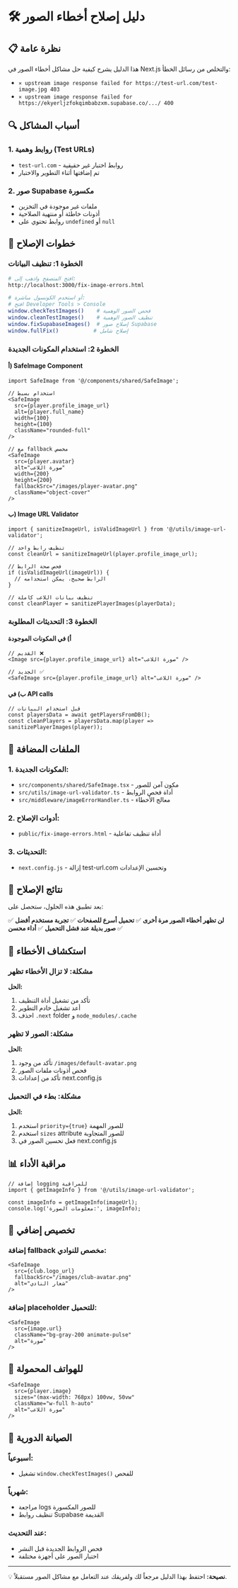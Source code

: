 # 🛠️ دليل إصلاح أخطاء الصور

## 📋 نظرة عامة

هذا الدليل يشرح كيفية حل مشاكل أخطاء الصور في Next.js والتخلص من رسائل الخطأ:
- `⨯ upstream image response failed for https://test-url.com/test-image.jpg 403`
- `⨯ upstream image response failed for https://ekyerljzfokqimbabzxm.supabase.co/.../ 400`

## 🔍 أسباب المشاكل

### 1. روابط وهمية (Test URLs)
- `test-url.com` - روابط اختبار غير حقيقية
- تم إضافتها أثناء التطوير والاختبار

### 2. صور Supabase مكسورة
- ملفات غير موجودة في التخزين
- أذونات خاطئة أو منتهية الصلاحية
- روابط تحتوي على `undefined` أو `null`

## 🚀 خطوات الإصلاح

### الخطوة 1: تنظيف البيانات
```bash
# افتح المتصفح واذهب إلى:
http://localhost:3000/fix-image-errors.html

# أو استخدم الكونسول مباشرة:
# افتح Developer Tools > Console
window.checkTestImages()    # فحص الصور الوهمية
window.cleanTestImages()    # تنظيف الصور الوهمية
window.fixSupabaseImages()  # إصلاح صور Supabase
window.fullFix()           # إصلاح شامل
```

### الخطوة 2: استخدام المكونات الجديدة

#### أ) SafeImage Component
```tsx
import SafeImage from '@/components/shared/SafeImage';

// استخدام بسيط
<SafeImage 
  src={player.profile_image_url}
  alt={player.full_name}
  width={100}
  height={100}
  className="rounded-full"
/>

// مع fallback مخصص
<SafeImage 
  src={player.avatar}
  alt="صورة اللاعب"
  width={200}
  height={200}
  fallbackSrc="/images/player-avatar.png"
  className="object-cover"
/>
```

#### ب) Image URL Validator
```tsx
import { sanitizeImageUrl, isValidImageUrl } from '@/utils/image-url-validator';

// تنظيف رابط واحد
const cleanUrl = sanitizeImageUrl(player.profile_image_url);

// فحص صحة الرابط
if (isValidImageUrl(imageUrl)) {
  // الرابط صحيح، يمكن استخدامه
}

// تنظيف بيانات اللاعب كاملة
const cleanPlayer = sanitizePlayerImages(playerData);
```

### الخطوة 3: التحديثات المطلوبة

#### أ) في المكونات الموجودة
```tsx
// القديم ❌
<Image src={player.profile_image_url} alt="صورة اللاعب" />

// الجديد ✅
<SafeImage src={player.profile_image_url} alt="صورة اللاعب" />
```

#### ب) في API calls
```tsx
// قبل استخدام البيانات
const playersData = await getPlayersFromDB();
const cleanPlayers = playersData.map(player => sanitizePlayerImages(player));
```

## 📁 الملفات المضافة

### 1. المكونات الجديدة:
- `src/components/shared/SafeImage.tsx` - مكون آمن للصور
- `src/utils/image-url-validator.ts` - أداة فحص الروابط
- `src/middleware/imageErrorHandler.ts` - معالج الأخطاء

### 2. أدوات الإصلاح:
- `public/fix-image-errors.html` - أداة تنظيف تفاعلية

### 3. التحديثات:
- `next.config.js` - إزالة test-url.com وتحسين الإعدادات

## 🎯 نتائج الإصلاح

بعد تطبيق هذه الحلول، ستحصل على:

✅ **لن تظهر أخطاء الصور مرة أخرى**
✅ **تحميل أسرع للصفحات**
✅ **تجربة مستخدم أفضل**
✅ **صور بديلة عند فشل التحميل**
✅ **أداء محسن**

## 🔧 استكشاف الأخطاء

### مشكلة: لا تزال الأخطاء تظهر
**الحل:**
1. تأكد من تشغيل أداة التنظيف
2. أعد تشغيل خادم التطوير
3. احذف `.next` folder و `node_modules/.cache`

### مشكلة: الصور لا تظهر
**الحل:**
1. تأكد من وجود `/images/default-avatar.png`
2. فحص أذونات ملفات الصور
3. تأكد من إعدادات next.config.js

### مشكلة: بطء في التحميل
**الحل:**
1. استخدم `priority={true}` للصور المهمة
2. استخدم `sizes` attribute للصور المتجاوبة
3. فعل تحسين الصور في next.config.js

## 📊 مراقبة الأداء

```tsx
// إضافة logging للمراقبة
import { getImageInfo } from '@/utils/image-url-validator';

const imageInfo = getImageInfo(imageUrl);
console.log('معلومات الصورة:', imageInfo);
```

## 🎨 تخصيص إضافي

### إضافة fallback مخصص للنوادي:
```tsx
<SafeImage 
  src={club.logo_url}
  fallbackSrc="/images/club-avatar.png"
  alt="شعار النادي"
/>
```

### إضافة placeholder للتحميل:
```tsx
<SafeImage 
  src={image.url}
  className="bg-gray-200 animate-pulse"
  alt="صورة"
/>
```

## 📱 للهواتف المحمولة

```tsx
<SafeImage 
  src={player.image}
  sizes="(max-width: 768px) 100vw, 50vw"
  className="w-full h-auto"
  alt="صورة اللاعب"
/>
```

## 🔄 الصيانة الدورية

### أسبوعياً:
- تشغيل `window.checkTestImages()` للفحص

### شهرياً:
- مراجعة logs للصور المكسورة
- تنظيف روابط Supabase القديمة

### عند التحديث:
- فحص الروابط الجديدة قبل النشر
- اختبار الصور على أجهزة مختلفة

---

💡 **نصيحة:** احتفظ بهذا الدليل مرجعاً لك ولفريقك عند التعامل مع مشاكل الصور مستقبلاً. 